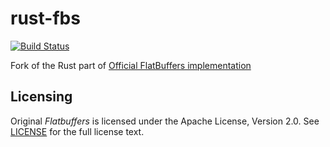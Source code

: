 rust-fbs
========

[![Build Status](https://travis-ci.org/termoshtt/rust-flatbuffers.svg?branch=master)](https://travis-ci.org/termoshtt/rust-flatbuffers)

Fork of the Rust part of [Official FlatBuffers implementation](https://github.com/google/flatbuffers)

Licensing
----------
Original *Flatbuffers* is licensed under the Apache License, Version 2.0. See [LICENSE](https://github.com/google/flatbuffers/blob/master/LICENSE.txt) for the full license text.
